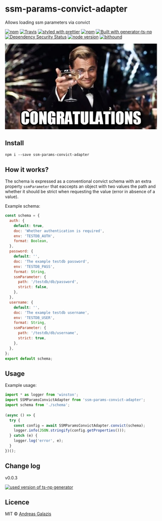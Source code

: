 # ssm-params-convict-adapter
Allows loading ssm parameters via convict

[![npm](https://img.shields.io/npm/v/ssm-params-convict-adapter.svg)](https://www.npmjs.com/package/ssm-params-convict-adapter)
[![Travis](https://img.shields.io/travis/agalazis/ssm-params-convict-adapter.svg)](https://travis-ci.org/agalazis/ssm-params-convict-adapter)
[![styled with prettier](https://img.shields.io/badge/code_style-prettier-ff69b4.svg)](https://github.com/prettier/prettier)
[![npm](https://img.shields.io/npm/dt/ssm-params-convict-adapter.svg)]()
[![Built with generator-ts-np](https://img.shields.io/badge/scaffolding-ts_np-2699ad.svg)](https://github.com/vajahath/generator-ts-np)
[![Dependency Security Status](https://david-dm.org/agalazis/ssm-params-convict-adapter.svg)](https://david-dm.org/agalazis/ssm-params-convict-adapter)
[![node version](https://img.shields.io/node/v/ssm-params-convict-adapter/latest.svg)]()
[![bithound](https://img.shields.io/node/v/ssm-params-convict-adapter/latest.svg)](https://www.bithound.io/github/agalazis/ssm-params-convict-adapter)

![](media/cong.jpg)

## Install
```
npm i --save ssm-params-convict-adapter
```

## How it works?
The schema is expressed as a conventional convict schema with an extra property `ssmParameter` that eaccepts an object with two values the path and whether it should be strict when requesting the value (error in absence of a value).

Example schema:
```js
const schema = {
  auth: {
    default: true,
    doc: 'Whether authentication is required',
    env: 'TESTDB_AUTH',
    format: Boolean,
  },
  password: {
    default: '',
    doc: 'The example testdb password',
    env: 'TESTDB_PASS',
    format: String,
    ssmParameter: {
      path: '/testdb/db/password',
      strict: false,
    },
  },
  username: {
    default: '',
    doc: 'The example testdb username',
    env: 'TESTDB_USER',
    format: String,
    ssmParameter: {
      path: '/testdb/db/username',
      strict: true,
    },
  },
};
export default schema;
```

## Usage
Example usage:
```js
import * as logger from 'winston';
import SSMParamsConvictAdapter from 'ssm-params-convict-adapter';
import schema from './schema';

(async () => {
  try {
    const config = await SSMParamsConvictAdapter.convict(schema);
    logger.info(JSON.stringify(config.getProperties()));
  } catch (e) {
    logger.log('error', e);
  }
})();
```

## Change log
v0.0.3

[![used version of ts-np generator](https://img.shields.io/badge/ts--np-v1.0.2-a5a5a5.svg?style=flat-square)](https://github.com/vajahath/generator-ts-np)

## Licence
MIT &copy; [Andreas Galazis](https://twitter.com/agalazis)
